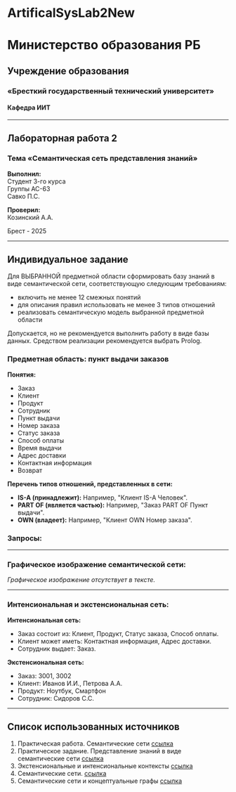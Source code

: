 # ArtificalSysLab2New
# Министерство образования РБ 
## Учреждение образования  
### «Бресткий государственный технический университет»  
#### Кафедра ИИТ  

---

## Лабораторная работа 2  
### Тема «Семантическая сеть представления знаний»  

**Выполнил:**  
Студент 3-го курса  
Группы АС-63  
Савко П.С.  

**Проверил:**  
Козинский А.А.  

Брест - 2025  

---

## Индивидуальное задание  

Для ВЫБРАННОЙ предметной области сформировать базу знаний в виде семантической сети, соответствующую следующим требованиям:

- включить не менее 12 смежных понятий
- для описания правил использовать не менее 3 типов отношений
- реализовать семантическую модель выбранной предметной области

Допускается, но не рекомендуется выполнить работу в виде базы данных. Средством реализации рекомендуется выбрать Prolog.

### Предметная область: пункт выдачи заказов  

**Понятия:**

- Заказ
- Клиент
- Продукт
- Сотрудник
- Пункт выдачи
- Номер заказа
- Статус заказа
- Способ оплаты
- Время выдачи
- Адрес доставки
- Контактная информация
- Возврат

**Перечень типов отношений, представленных в сети:**

- **IS-A (принадлежит):** Например, "Клиент IS-A Человек".
- **PART OF (является частью):** Например, "Заказ PART OF Пункт выдачи".
- **OWN (владеет):** Например, "Клиент OWN Номер заказа".

### Запросы:

---

### Графическое изображение семантической сети:

*Графическое изображение отсутствует в тексте.*

---

### Интенсиональная и экстенсиональная сеть:

**Интенсиональная сеть:**

- Заказ состоит из: Клиент, Продукт, Статус заказа, Способ оплаты.
- Клиент может иметь: Контактная информация, Адрес доставки.
- Сотрудник выдает: Заказ.
 
**Экстенсиональная сеть:**

- Заказ: З001, З002
- Клиент: Иванов И.И., Петрова А.А.
- Продукт: Ноутбук, Смартфон
- Сотрудник: Сидоров С.С.

---

## Список использованных источников

1. Практическая работа. Семантические сети [ссылка](https://studfile.net/preview/707966/)
2. Практическое задание. Представление знаний в виде семантические сети [ссылка](https://www.bsuir.by/m/12_100229_1_124549.pdf)
3. Экстенсиональные и интенсиональные контексты [ссылка](https://studfile.net/preview/6333978/page:7/)
4. Семантические сети. [ссылка](https://studfile.net/preview/4001650/)
5. Семантические сети и концептуальные графы [ссылка](https://sites.google.com/site/anisimovkhv/learning/iis/lecture/tema5)
